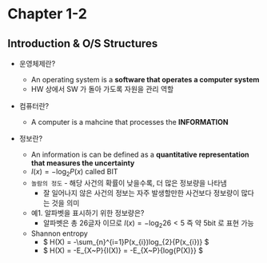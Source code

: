# Chapter 1-2
## Introduction & O/S Structures

* 운영체제란?
  - An operating system is a __software that operates a computer system__
  - HW 상에서 SW 가 돌아 가도록 자원을 관리 역할 
        
* 컴퓨터란?  
  - A computer is a mahcine that processes the __INFORMATION__  

* 정보란?
  - An information is can be defined as a __quantitative representation that measures the uncertainty__
  - $I(x) = -\log_{2}{P(x)}$ called BIT
  - `놀람의 정도` - 해당 사건의 확률이 낮을수록, 더 많은 정보량을 나타냄 
    - 잘 일어나지 않은 사건의 정보는 자주 발생할만한 사건보다 정보량이 많다는 것을 의미
  - 예1. 알파벳을 표시하기 위한 정보량은?
    - 알파벳은 총 26글자 이므로 $I(x) = -\log_{2}{26} < 5$ 즉 약 5bit 로 표현 가능
  - Shannon entropy
    - $ H(X) = -\sum_{n}^{i=1}P(x_{i})log_{2}{P(x_{i})} $
    - $ H(X) = -E_{X~P}{I(X)} = -E_{X~P}{log{P(X)}} $